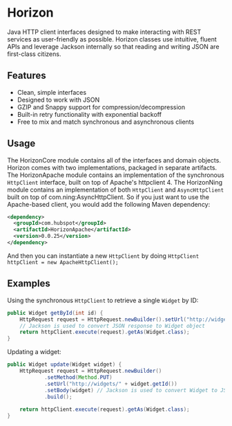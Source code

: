 # Horizon

Java HTTP client interfaces designed to make interacting with REST services as user-friendly as possible. Horizon classes use intuitive, fluent APIs and leverage Jackson internally so that reading and writing JSON are first-class citizens.

## Features
- Clean, simple interfaces
- Designed to work with JSON
- GZIP and Snappy support for compression/decompression
- Built-in retry functionality with exponential backoff
- Free to mix and match synchronous and asynchronous clients

## Usage

The HorizonCore module contains all of the interfaces and domain objects. Horizon comes with two implementations, packaged in separate artifacts. The HorizonApache module contains an implementation of the synchronous `HttpClient` interface, built on top of Apache's httpclient 4. The HorizonNing module contains an implementation of both `HttpClient` and `AsyncHttpClient` built on top of com.ning:AsyncHttpClient. So if you just want to use the Apache-based client, you would add the following Maven dependency:

```xml
<dependency>
  <groupId>com.hubspot</groupId>
  <artifactId>HorizonApache</artifactId>
  <version>0.0.25</version>
</dependency>
```

And then you can instantiate a new `HttpClient` by doing `HttpClient httpClient = new ApacheHttpClient();`

## Examples

Using the synchronous `HttpClient` to retrieve a single `Widget` by ID:

```java
public Widget getById(int id) {
    HttpRequest request = HttpRequest.newBuilder().setUrl("http://widgets/" + id).build();
    // Jackson is used to convert JSON response to Widget object
    return httpClient.execute(request).getAs(Widget.class);
}
```

Updating a widget:

```java
public Widget update(Widget widget) {
    HttpRequest request = HttpRequest.newBuilder()
            .setMethod(Method.PUT)
            .setUrl("http://widgets/" + widget.getId())
            .setBody(widget) // Jackson is used to convert Widget to JSON
            .build();
    
    return httpClient.execute(request).getAs(Widget.class);
}
```
